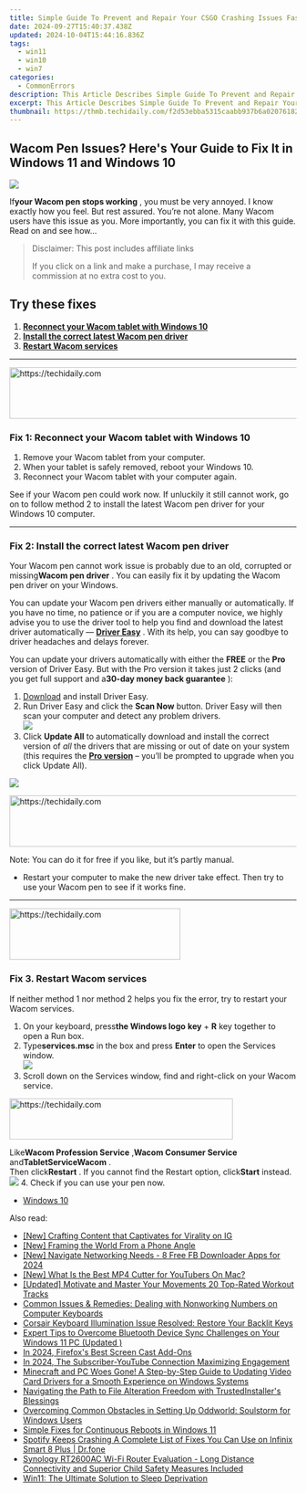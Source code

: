 ```yaml
---
title: Simple Guide To Prevent and Repair Your CSGO Crashing Issues Fast
date: 2024-09-27T15:40:37.438Z
updated: 2024-10-04T15:44:16.836Z
tags:
  - win11
  - win10
  - win7
categories:
  - CommonErrors
description: This Article Describes Simple Guide To Prevent and Repair Your CSGO Crashing Issues Fast
excerpt: This Article Describes Simple Guide To Prevent and Repair Your CSGO Crashing Issues Fast
thumbnail: https://thmb.techidaily.com/f2d53ebba5315caabb937b6a02076182259db722e8470506c861929020be203d.jpg
---
```


## Wacom Pen Issues? Here's Your Guide to Fix It in Windows 11 and Windows 10

![](https://images.drivereasy.com/wp-content/uploads/2018/02/img_5a7ab1abc35b9.jpg)

 If**your Wacom pen stops working** , you must be very annoyed. I know exactly how you feel. But rest assured. You’re not alone. Many Wacom users have this issue as you. More importantly, you can fix it with this guide. Read on and see how…

>  Disclaimer: This post includes affiliate links
>
>  If you click on a link and make a purchase, I may receive a commission at no extra cost to you.
>

## Try these fixes

1. **[Reconnect your Wacom tablet with Windows 10](#method1)**
2. **[Install the correct latest Wacom pen driver](#method2)**
3. [**Restart Wacom services**](#method3)

---

<!-- affiliate ads begin -->
<a href="https://zebaoaffiliateprogram.pxf.io/c/5597632/2137973/21526" target="_top" id="2137973">
  <img src="//a.impactradius-go.com/display-ad/21526-2137973" border="0" alt="https://techidaily.com" width="728" height="90"/>
</a>
<img height="0" width="0" src="https://zebaoaffiliateprogram.pxf.io/i/5597632/2137973/21526" style="position:absolute;visibility:hidden;" border="0" />
<!-- affiliate ads end -->

### Fix 1: Reconnect your Wacom tablet with Windows 10

1. Remove your Wacom tablet from your computer.
2. When your tablet is safely removed, reboot your Windows 10.
3. Reconnect your Wacom tablet with your computer again.

 See if your Wacom pen could work now. If unluckily it still cannot work, go on to follow method 2 to install the latest Wacom pen driver for your Windows 10 computer.

---

### Fix 2: Install the correct latest Wacom pen driver

 Your Wacom pen cannot work issue is probably due to an old, corrupted or missing**Wacom pen driver** . You can easily fix it by updating the Wacom pen driver on your Windows.

 You can update your Wacom pen drivers either manually or automatically. If you have no time, no patience or if you are a computer novice, we highly advise you to use the driver tool to help you find and download the latest driver automatically — **[Driver Easy](https://tools.techidaily.com/drivereasy/download/)**  . With its help, you can say goodbye to driver headaches and delays forever.

 You can update your drivers automatically with either the **FREE**   or the **Pro**   version of Driver Easy. But with the Pro version it takes just 2 clicks (and you get full support and a**30-day money back guarantee** ):

1. [Download](https://tools.techidaily.com/drivereasy/download/)   and install Driver Easy.
2. Run Driver Easy and click the **Scan Now** button. Driver Easy will then scan your computer and detect any problem drivers.  
![](https://images.drivereasy.com/wp-content/uploads/2017/07/img_59783346eff0d.jpg)
3. Click **Update All** to automatically download and install the correct version of _all_  the drivers that are missing or out of date on your system (this requires the **[Pro version](https://tools.techidaily.com/drivereasy/download/)**  – you’ll be prompted to upgrade when you click Update All).

![](https://images.drivereasy.com/wp-content/uploads/2017/07/img_5978363d37b92.jpg)

<!-- affiliate ads begin -->
<a href="https://aligracehair.sjv.io/c/5597632/1959764/19272" target="_top" id="1959764">
  <img src="//a.impactradius-go.com/display-ad/19272-1959764" border="0" alt="https://techidaily.com" width="728" height="90"/>
</a>
<img height="0" width="0" src="https://aligracehair.sjv.io/i/5597632/1959764/19272" style="position:absolute;visibility:hidden;" border="0" />
<!-- affiliate ads end -->

 Note: You can do it for free if you like, but it’s partly manual.

* Restart your computer to make the new driver take effect. Then try to use your Wacom pen to see if it works fine.

---

<!-- affiliate ads begin -->
<a href="https://aligracehair.sjv.io/c/5597632/2036481/19272" target="_top" id="2036481">
  <img src="//a.impactradius-go.com/display-ad/19272-2036481" border="0" alt="https://techidaily.com" width="300" height="90"/>
</a>
<img height="0" width="0" src="https://aligracehair.sjv.io/i/5597632/2036481/19272" style="position:absolute;visibility:hidden;" border="0" />
<!-- affiliate ads end -->

### Fix 3\. Restart Wacom services

 If neither method 1 nor method 2 helps you fix the error, try to restart your Wacom services.

1. On your keyboard, press**the Windows logo** **key**  \+ **R** key together to open a Run box.
2. Type**services.msc** in the box and press **Enter** to open the Services window.  
![](https://images.drivereasy.com/wp-content/uploads/2017/07/img_597838560e717.png)
3. Scroll down on the Services window, find and right-click on your Wacom service.  

<!-- affiliate ads begin -->
<a href="https://aligracehair.sjv.io/c/5597632/2135403/19272" target="_top" id="2135403">
  <img src="//a.impactradius-go.com/display-ad/19272-2135403" border="0" alt="https://techidaily.com" width="392" height="72"/>
</a>
<img height="0" width="0" src="https://aligracehair.sjv.io/i/5597632/2135403/19272" style="position:absolute;visibility:hidden;" border="0" />
<!-- affiliate ads end -->

 Like**Wacom Profession Service** ,**Wacom Consumer Service** and**TabletServiceWacom** .  
 Then click**Restart** . If you cannot find the Restart option, click**Start**  instead.  
![](https://images.drivereasy.com/wp-content/uploads/2017/07/img_5978392b3ae82.jpg)
4. Check if you can use your pen now.

* [Windows 10](https://tools.techidaily.com/drivereasy/download/)

<ins class="adsbygoogle"
     style="display:block"
     data-ad-format="autorelaxed"
     data-ad-client="ca-pub-7571918770474297"
     data-ad-slot="1223367746"></ins>

<ins class="adsbygoogle"
     style="display:block"
     data-ad-client="ca-pub-7571918770474297"
     data-ad-slot="8358498916"
     data-ad-format="auto"
     data-full-width-responsive="true"></ins>

<span class="atpl-alsoreadstyle">Also read:</span>
<div><ul>
<li><a href="https://instagram-video-recordings.techidaily.com/new-crafting-content-that-captivates-for-virality-on-ig/"><u>[New] Crafting Content that Captivates for Virality on IG</u></a></li>
<li><a href="https://some-techniques.techidaily.com/new-framing-the-world-from-a-phone-angle/"><u>[New] Framing the World From a Phone Angle</u></a></li>
<li><a href="https://facebook-video-content.techidaily.com/new-navigate-networking-needs-8-free-fb-downloader-apps-for-2024/"><u>[New] Navigate Networking Needs - 8 Free FB Downloader Apps for 2024</u></a></li>
<li><a href="https://facebook-video-share.techidaily.com/new-what-is-the-best-mp4-cutter-for-youtubers-on-mac/"><u>[New] What Is the Best MP4 Cutter for YouTubers On Mac?</u></a></li>
<li><a href="https://extra-skills.techidaily.com/updated-motivate-and-master-your-movements-20-top-rated-workout-tracks/"><u>[Updated] Motivate and Master Your Movements 20 Top-Rated Workout Tracks</u></a></li>
<li><a href="https://win-howtos.techidaily.com/common-issues-and-remedies-dealing-with-nonworking-numbers-on-computer-keyboards/"><u>Common Issues & Remedies: Dealing with Nonworking Numbers on Computer Keyboards</u></a></li>
<li><a href="https://win-howtos.techidaily.com/1723208039900-corsair-keyboard-illumination-issue-resolved-restore-your-backlit-keys/"><u>Corsair Keyboard Illumination Issue Resolved: Restore Your Backlit Keys</u></a></li>
<li><a href="https://win-howtos.techidaily.com/expert-tips-to-overcome-bluetooth-device-sync-challenges-on-your-windows-11-pc-updated/"><u>Expert Tips to Overcome Bluetooth Device Sync Challenges on Your Windows 11 PC (Updated )</u></a></li>
<li><a href="https://screen-capture.techidaily.com/in-2024-firefoxs-best-screen-cast-add-ons/"><u>In 2024, Firefox's Best Screen Cast Add-Ons</u></a></li>
<li><a href="https://some-guidance.techidaily.com/in-2024-the-subscriber-youtube-connection-maximizing-engagement/"><u>In 2024, The Subscriber-YouTube Connection Maximizing Engagement</u></a></li>
<li><a href="https://win-howtos.techidaily.com/minecraft-and-pc-woes-gone-a-step-by-step-guide-to-updating-video-card-drivers-for-a-smooth-experience-on-windows-systems/"><u>Minecraft and PC Woes Gone! A Step-by-Step Guide to Updating Video Card Drivers for a Smooth Experience on Windows Systems</u></a></li>
<li><a href="https://win-howtos.techidaily.com/navigating-the-path-to-file-alteration-freedom-with-trustedinstallers-blessings/"><u>Navigating the Path to File Alteration Freedom with TrustedInstaller's Blessings</u></a></li>
<li><a href="https://win-howtos.techidaily.com/overcoming-common-obstacles-in-setting-up-oddworld-soulstorm-for-windows-users/"><u>Overcoming Common Obstacles in Setting Up Oddworld: Soulstorm for Windows Users</u></a></li>
<li><a href="https://win-howtos.techidaily.com/simple-fixes-for-continuous-reboots-in-windows-11/"><u>Simple Fixes for Continuous Reboots in Windows 11</u></a></li>
<li><a href="https://howto.techidaily.com/spotify-keeps-crashing-a-complete-list-of-fixes-you-can-use-on-infinix-smart-8-plus-drfone-by-drfone-fix-android-problems-fix-android-problems/"><u>Spotify Keeps Crashing A Complete List of Fixes You Can Use on Infinix Smart 8 Plus | Dr.fone</u></a></li>
<li><a href="https://buynow-info.techidaily.com/synology-rt2600ac-wi-fi-router-evaluation-long-distance-connectivity-and-superior-child-safety-measures-included/"><u>Synology RT2600AC Wi-Fi Router Evaluation - Long Distance Connectivity and Superior Child Safety Measures Included</u></a></li>
<li><a href="https://win-howtos.techidaily.com/win11-the-ultimate-solution-to-sleep-deprivation/"><u>Win11: The Ultimate Solution to Sleep Deprivation</u></a></li>
</ul></div>

